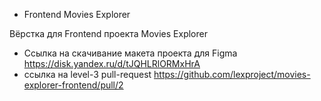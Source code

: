 * Frontend Movies Explorer

Вёрстка для Frontend проекта Movies Explorer

* Сcылка на скачивание макета проекта для Figma
https://disk.yandex.ru/d/tJQHLRlORMxHrA
* ссылка на level-3 pull-request
https://github.com/lexproject/movies-explorer-frontend/pull/2
 
 

